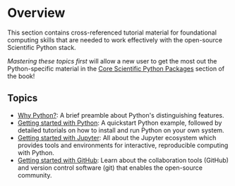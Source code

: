 # Overview

This section contains cross-referenced tutorial material for foundational computing skills that are needed to work effectively with the open-source Scientific Python stack.

_Mastering these topics first_ will allow a new user to get the most out the Python-specific material in the [Core Scientific Python Packages](../core/overview) section of the book!

## Topics

- [Why Python?](why-python): A brief preamble about Python's distinguishing features.
- [Getting started with Python](getting-started-python): A quickstart Python example, followed by detailed tutorials on how to install and run Python on your own system.
- [Getting started with Jupyter](getting-started-jupyter): All about the Jupyter ecosystem which provides tools and environments for interactive, reproducible computing with Python.
- [Getting started with GitHub](getting-started-github): Learn about the collaboration tools (GitHub) and version control software (git) that enables the open-source community.
